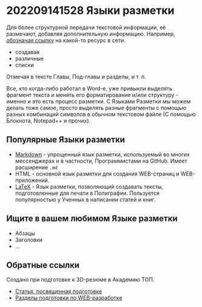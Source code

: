 # 202209141528 Языки разметки

Для более структурной передачи текстовой информации, её размечают, добавляя
дополнительную информацию. Например, [обозначая ссылку](http://ya.ru/) на
какой-то ресурс в сети.

- создавая
- различные
- списки

Отмечая в тексте Главы, Под-главы и разделы, и т. п.

Все, кто когда-либо работал в Word-е, уже привыкли выделять фрагмент текста и
менять его форматирование и/или структуру - именно и это есть процесс разметки.
С Языками Разметки мы можем делать тоже самое, просто выделять разные фрагменты
с помощью разных комбинаций символов в обычном текстовом файле (С помощью Блокнота,
Notepad++ и прочих).

## Популярные Языки разметки

- [Markdown](https://texterra.ru/blog/ischerpyvayushchaya-shpargalka-po-sintaksisu-razmetki-markdown-na-zametku-avtoram-veb-razrabotchikam.html) -
    упрощенный язык разметки, используемый во многих мессенджерах и в частности, Программистами на GitHub.
    Имеет расширение `.md`
- HTML - основной язык разметки для создания WEB-страниц и WEB-приложений.
- [LaTeX](https://ru.wikipedia.org/wiki/LaTeX) - Язык разметки, позволяющий создавать
    тексты, подготовленные для печати в Полиграфии. Пользуется популярностью у Ученных
    в написании статей и книг.

## Ищите в вашем любимом Языке разметки

- Абзацы
- Заголовки
- ...

## Обратные ссылки

Создано при подготовке к 3D-резюме в Академию ТОП.

- [Статья, посвященная подготовке](../blog/20220914-preparing-for-teaching.md)
- [Разделы подготовки по WEB-разработке](./202209141344-web-design.md)
